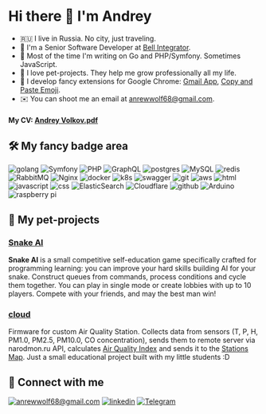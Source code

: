 # Hi there 👋 I'm Andrey

- 🇷🇺 I live in Russia. No city, just traveling.
- 🍎 I'm a Senior Software Developer at [Bell Integrator](https://bellintegrator.ru).
- 🤖 Most of the time I'm writing on Go and PHP/Symfony. Sometimes JavaScript.
- 🚀 I love pet-projects. They help me grow professionally all my life.
- 🌈 I develop fancy extensions for Google Chrome: [Gmail App](https://chromewebstore.google.com/detail/gmail-app/gmdbalikolapfnbecncancmjgmmdnkkk), [Copy and Paste Emoji](https://chromewebstore.google.com/detail/copy-and-paste-emoji/mblpmmkfjhnoamacmefeoadhdmdilpdl).
- ✉️ You can shoot me an email at [anrewwolf68@gmail.com](mailto:anrewwolf68@gmail.com).

#### My CV: [Andrey Volkov.pdf](https://github.com/user-attachments/files/16107605/cv.pdf)

## 🛠 My fancy badge area

![golang](https://img.shields.io/badge/go-%2300ADD8.svg?&style=for-the-badge&logo=go&logoColor=white) ![Symfony](https://img.shields.io/badge/symfony-%23000000.svg?style=for-the-badge&logo=symfony&logoColor=white) ![PHP](https://img.shields.io/badge/php-%23777BB4.svg?style=for-the-badge&logo=php&logoColor=white) ![GraphQL](https://img.shields.io/badge/-GraphQL-E10098?style=for-the-badge&logo=graphql&logoColor=white) ![postgres](https://img.shields.io/badge/postgres-%23316192.svg?&style=for-the-badge&logo=postgresql&logoColor=white) ![MySQL](https://img.shields.io/badge/mysql-4479A1.svg?style=for-the-badge&logo=mysql&logoColor=white) ![redis](https://img.shields.io/badge/redis%20-%23CC0000.svg?&style=for-the-badge&logo=redis&logoColor=white) ![RabbitMQ](https://img.shields.io/badge/Rabbitmq-FF6600?style=for-the-badge&logo=rabbitmq&logoColor=white) ![Nginx](https://img.shields.io/badge/nginx-%23009639.svg?style=for-the-badge&logo=nginx&logoColor=white) ![docker](https://img.shields.io/badge/docker-%232496ED.svg?&style=for-the-badge&logo=docker&logoColor=white) ![k8s](https://img.shields.io/badge/kubernetes%20-%23326ce5.svg?&style=for-the-badge&logo=kubernetes&logoColor=white) ![swagger](https://img.shields.io/badge/swagger-%2385EA2D.svg?&style=for-the-badge&logo=swagger&logoColor=black) ![git](https://img.shields.io/badge/git%20-%23F05033.svg?&style=for-the-badge&logo=git&logoColor=white) ![aws](https://img.shields.io/badge/AWS%20-%23FF9900.svg?&style=for-the-badge&logo=amazon-aws&logoColor=white) ![html](https://img.shields.io/badge/html%20-%23E34F26.svg?&style=for-the-badge&logo=html5&logoColor=white) ![javascript](https://img.shields.io/badge/javascript%20-%23323330.svg?&style=for-the-badge&logo=javascript&logoColor=%23F7DF1E) ![css](https://img.shields.io/badge/css%20-%231572B6.svg?&style=for-the-badge&logo=css3&logoColor=white) ![ElasticSearch](https://img.shields.io/badge/-ElasticSearch-005571?style=for-the-badge&logo=elasticsearch) ![Cloudflare](https://img.shields.io/badge/Cloudflare-F38020?style=for-the-badge&logo=Cloudflare&logoColor=white) ![github](https://img.shields.io/badge/github%20actions%20-%232671E5.svg?&style=for-the-badge&logo=github%20actions&logoColor=white) ![Arduino](https://img.shields.io/badge/-Arduino-00979D?style=for-the-badge&logo=Arduino&logoColor=white) ![raspberry pi](https://img.shields.io/badge/RASPBERRY%20PI-%23C51A4A.svg?&style=for-the-badge&logo=raspberry%20pi&logoColor=white) 


## 🐶 My pet-projects

### [Snake AI](https://github.com/andreamper220/snakeai)

**Snake AI** is a small competitive self-education game specifically crafted for programming learning: you can improve your hard skills building AI for your snake. Construct queues from commands, process conditions and cycle them together. You can play in single mode or create lobbies with up to 10 players. Compete with your friends, and may the best man win!

### [cloud](https://github.com/andreamper220/cloud)

Firmware for custom Air Quality Station. Collects data from sensors (T, P, H, PM1.0, PM2.5, PM10.0, CO concentration), sends them to remote server via narodmon.ru API, calculates [Air Quality Index](https://www.airnow.gov/sites/default/files/2020-05/aqi-technical-assistance-document-sept2018.pdf) and sends it to the [Stations Map](http://junicode.tilda.ws/maps). Just a small educational project built with my little students :D


## 🤝 Connect with me

[![anrewwolf68@gmail.com](https://img.shields.io/badge/email%20-%23E62B1E.svg?&style=for-the-badge&logo=mail.ru&logoColor=white)](mailto:anrewwolf68@gmail.com) [![linkedin](https://img.shields.io/badge/linkedin%20-%230077B5.svg?&style=for-the-badge&logo=linkedin&logoColor=white)](https://www.linkedin.com/in/netvolk/) [![Telegram](https://img.shields.io/badge/Telegram-2CA5E0?style=for-the-badge&logo=telegram&logoColor=white)](https://t.me/andre_amper220)
